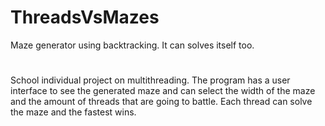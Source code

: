 # ThreadsVsMazes
Maze generator using backtracking. It can solves itself too.
#
School individual project on multithreading. The program has a user interface to see the generated maze and can select the width of the maze and the amount of threads that are going to battle. Each thread can solve the maze and the fastest wins.
